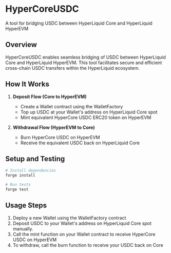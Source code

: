 # HyperCoreUSDC
A tool for bridging USDC between HyperLiquid Core and HyperLiquid HyperEVM

## Overview
HyperCoreUSDC enables seamless bridging of USDC between HyperLiquid Core and HyperLiquid HyperEVM. This tool facilitates secure and efficient cross-chain USDC transfers within the HyperLiquid ecosystem.

## How It Works
1. **Deposit Flow (Core to HyperEVM)**
   - Create a Wallet contract using the WalletFactory
   - Top up USDC at your Wallet's address on HyperLiquid Core spot
   - Mint equivalent HyperCore USDC ERC20 token on HyperEVM 

2. **Withdrawal Flow (HyperEVM to Core)**
   - Burn HyperCore USDC on HyperEVM
   - Receive the equivalent USDC back on HyperLiquid Core

## Setup and Testing
```bash
# Install dependencies
forge install

# Run tests
forge test
```

## Usage Steps
1. Deploy a new Wallet using the WalletFactory contract
2. Deposit USDC to your Wallet's address on HyperLiquid Core spot manually.
3. Call the mint function on your Wallet contract to receive HyperCore USDC on HyperEVM
4. To withdraw, call the burn function to receive your USDC back on Core
